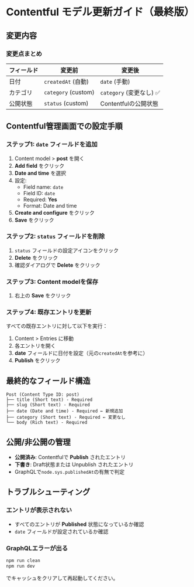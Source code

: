 # Contentful モデル更新ガイド（最終版）

## 変更内容

### 変更点まとめ

| フィールド | 変更前 | 変更後 |
|-----------|--------|--------|
| 日付 | `createdAt` (自動) | `date` (手動) |
| カテゴリ | `category` (custom) | `category` (変更なし) ✅ |
| 公開状態 | `status` (custom) | Contentfulの公開状態 |

## Contentful管理画面での設定手順

### ステップ1: `date` フィールドを追加

1. Content model > **post** を開く
2. **Add field** をクリック
3. **Date and time** を選択
4. 設定:
   - Field name: `date`
   - Field ID: `date`
   - Required: **Yes**
   - Format: Date and time
5. **Create and configure** をクリック
6. **Save** をクリック

### ステップ2: `status` フィールドを削除

1. `status` フィールドの設定アイコンをクリック
2. **Delete** をクリック
3. 確認ダイアログで **Delete** をクリック

### ステップ3: Content modelを保存

1. 右上の **Save** をクリック

### ステップ4: 既存エントリを更新

すべての既存エントリに対して以下を実行：

1. Content > Entries に移動
2. 各エントリを開く
3. **date** フィールドに日付を設定（元の`createdAt`を参考に）
4. **Publish** をクリック

## 最終的なフィールド構造

```
Post (Content Type ID: post)
├── title (Short text) - Required
├── slug (Short text) - Required
├── date (Date and time) - Required ← 新規追加
├── category (Short text) - Required ← 変更なし
└── body (Rich text) - Required
```

## 公開/非公開の管理

- **公開済み**: Contentfulで **Publish** されたエントリ
- **下書き**: Draft状態または Unpublish されたエントリ
- GraphQLで`node.sys.publishedAt`の有無で判定

## トラブルシューティング

### エントリが表示されない

- すべてのエントリが **Published** 状態になっているか確認
- `date` フィールドが設定されているか確認

### GraphQLエラーが出る

```bash
npm run clean
npm run dev
```

でキャッシュをクリアして再起動してください。
